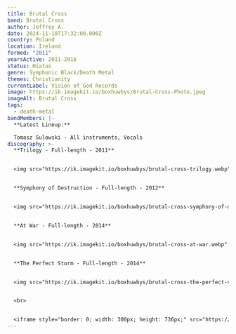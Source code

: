 ```yaml
---
title: Brutal Cross
band: Brutal Cross
author: Jeffrey A.
date: 2024-11-18T17:32:00.000Z
country: Poland
location: Ireland
formed: "2011"
yearsActive: 2011-2016
status: Hiatus
genre: Symphonic Black/Death Metal
themes: Christianity
currentLabel: Vision of God Records
image: https://ik.imagekit.io/boxhuwbys/Brutal-Cross-Photo.jpeg
imageAlt: Brutal Cross
tags:
  - death-metal
bandMembers: |-
  **Latest Lineup:**

  Tomasz Sulowski - All instruments, Vocals
discography: >-
  **Trilogy - Full-length - 2011**  


  <img src="https://ik.imagekit.io/boxhuwbys/brutal-cross-trilogy.webp" alt="Brutal Cross - Trilogy - Full-length cover" style="width:300px; height:auto;">


  **Symphony of Destruction - Full-length - 2012**   


  <img src="https://ik.imagekit.io/boxhuwbys/brutal-cross-symphony-of-destruction.webp" alt="Brutal Cross - Symphony of Destruction - Full-length cover" style="width:300px; height:auto;">


  **At War - Full-length - 2014** 


  <img src="https://ik.imagekit.io/boxhuwbys/brutal-cross-at-war.webp" alt="Brutal Cross - At War - Full-length  cover" style="width:300px; height:auto;">


  **The Perfect Storm - Full-length - 2014** 


  <img src="https://ik.imagekit.io/boxhuwbys/brutal-cross-the-perfect-storm.webp" alt="Brutal Cross - The Perfect Storm - Full-length  cover" style="width:300px; height:auto;">


  <br> 


  <iframe style="border: 0; width: 300px; height: 736px;" src="https://bandcamp.com/EmbeddedPlayer/album=1509241783/size=large/bgcol=333333/linkcol=0f91ff/transparent=true/" seamless><a href="https://visionofgodrecords.bandcamp.com/album/the-perfect-storm">The Perfect Storm by Brutal Cross</a></iframe>
---
```

